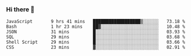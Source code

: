 ### Hi there 👋

<!-- - 🔭 I’m currently working on ...
- 🌱 I’m currently learning ...
- 👯 I’m looking to collaborate on ...
- 🤔 I’m looking for help with ...
- 💬 Ask me about ...
- 📫 How to reach me: ...
- 😄 Pronouns: ...
- ⚡ Fun fact: ... -->



<!--START_SECTION:waka-->

```text
JavaScript       9 hrs 41 mins   ██████████████████▒░░░░░░   73.18 %
Bash             1 hr 23 mins    ██▓░░░░░░░░░░░░░░░░░░░░░░   10.48 %
JSON             31 mins         █░░░░░░░░░░░░░░░░░░░░░░░░   03.93 %
SQL              29 mins         █░░░░░░░░░░░░░░░░░░░░░░░░   03.68 %
Shell Script     29 mins         █░░░░░░░░░░░░░░░░░░░░░░░░   03.66 %
CSS              23 mins         ▓░░░░░░░░░░░░░░░░░░░░░░░░   02.91 %
```

<!--END_SECTION:waka-->
